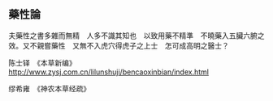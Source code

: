 ##   藥性論 ##
夫藥性之書多雜而無精　人多不識其知也　以致用藥不精準　不曉藥入五臟六腑之效。又不親嘗藥性　又無不入虎穴得虎子之上士　怎可成高明之醫士？


陈士铎　《本草新编》　http://www.zysj.com.cn/lilunshuji/bencaoxinbian/index.html

缪希雍　《神农本草经疏》
